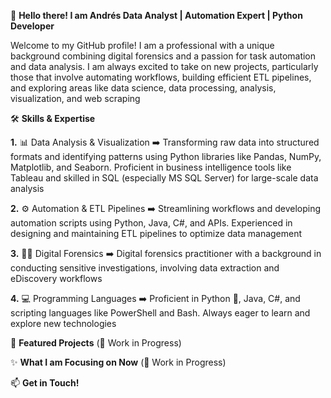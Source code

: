 👋 **Hello there! I am Andrés
Data Analyst | Automation Expert | Python Developer**

Welcome to my GitHub profile! I am a professional with a unique background combining digital forensics and a passion for task automation and data analysis. I am always excited to take on new projects, particularly those that involve automating workflows, building efficient ETL pipelines, and exploring areas like data science, data processing, analysis, visualization, and web scraping



🛠️ **Skills & Expertise**

**1.** 📊 Data Analysis & Visualization ➡️
Transforming raw data into structured formats and identifying patterns using Python libraries like Pandas, NumPy, Matplotlib, and Seaborn. Proficient in business intelligence tools like Tableau and skilled in SQL (especially MS SQL Server) for large-scale data analysis

**2.** ⚙️ Automation & ETL Pipelines ➡️
Streamlining workflows and developing automation scripts using Python, Java, C#, and APIs. Experienced in designing and maintaining ETL pipelines to optimize data management

**3.** 🕵️‍♂️ Digital Forensics ➡️
Digital forensics practitioner with a background in conducting sensitive investigations, involving data extraction and eDiscovery workflows

**4.** 💻 Programming Languages ➡️
Proficient in Python 🐍, Java, C#, and scripting languages like PowerShell and Bash. Always eager to learn and explore new technologies



🚀 **Featured Projects** (🚧 Work in Progress)



✨ **What I am Focusing on Now** (🚧 Work in Progress)



📫 **Get in Touch!**
